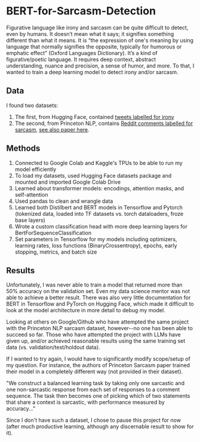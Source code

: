 # BERT-for-Sarcasm-Detection
Figurative language like irony and sarcasm can be quite difficult to detect, even by humans. It doesn’t mean what it says; it signifies something different than what it means. It is “the expression of one's meaning by using language that normally signifies the opposite, typically for humorous or emphatic effect” (Oxford Languages Dictionary). It’s a kind of figurative/poetic language. It requires deep context, abstract understanding, nuance and precision, a sense of humor, and more. To that, I wanted to train a deep learning model to detect irony and/or sarcasm.

## Data
I found two datasets: 
1. The first, from Hugging Face, contained [tweets labelled for irony]([url](https://huggingface.co/datasets/tweet_eval)) 
2. The second, from Princeton NLP, contains [Reddit comments labelled for sarcasm]([url](https://nlp.cs.princeton.edu/old/SARC/1.0/main/)), [see also paper here]([url](https://arxiv.org/pdf/1704.05579.pdf)https://arxiv.org/pdf/1704.05579.pdf).

## Methods
1. Connected to Google Colab and Kaggle's TPUs to be able to run my model efficiently
2. To load my datasets, used Hugging Face datasets package and mounted and imported Google Colab Drive
3. Learned about transformer models: encodings, attention masks, and self-attention
4. Used pandas to clean and wrangle data
5. Learned both Distilbert and BERT models in Tensorflow and Pytorch (tokenized data, loaded into TF datasets vs. torch dataloaders, froze base layers)
6. Wrote a custom classification head with more deep learning layers for BertForSequenceClassification
7. Set parameters in Tensorflow for my models including optimizers, learning rates, loss functions (BinaryCrossentropy), epochs, early stopping, metrics, and batch size

## Results
Unfortunately, I was never able to train a model that returned more than 50% accuracy on the validation set. Even my data science mentor was not able to achieve a better result. There was also very little documentation for BERT in Tensorflow and PyTorch on Hugging Face, which made it difficult to look at the model architecture in more detail to debug my model.

Looking at others on Google/Github who have attempted the same project with the Princeton NLP sarcasm dataset, however--no one has been able to succeed so far. Those who have attempted the project with LLMs have given up, and/or achieved reasonable results using the same training set data (vs. validation/test/holdout data).

If I wanted to try again, I would have to significantly modify scope/setup of my question. For instance, the authors of Princeton Sarcasm paper trained their model in a completely different way (not provided in their dataset). 

"We construct a balanced learning task by taking only one sarcastic and one non-sarcastic response from each set of responses to a comment sequence. The task then becomes one of picking which of two statements that share a context is sarcastic, with performance measured by accuracy..."

Since I don't have such a dataset, I chose to pause this project for now (after much productive learning, although any discernable result to show for it).
